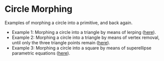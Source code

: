 # Circle Morphing #

Examples of morphing a circle into a primitive, and back again.

* Example 1: Morphing a circle into a triangle by means of lerping ([here](https://github.com/Carla-de-Beer/P5js/blob/master/Circle%20Morphing/Circle%20Morph%20Lerp/sketch.js)).
* Example 2: Morphing a circle into a triangle by means of vertex removal, until only the three triangle points remain ([here](https://github.com/Carla-de-Beer/P5js/blob/master/Circle%20Morphing/Circle%20Morph%20Vertex%20Removal/sketch.js)).
* Example 3: Morphing a circle into a square by means of superellipse parametric equations ([here](https://github.com/Carla-de-Beer/P5js/blob/master/Circle%20Morphing/Circle%20Morph%20SuperEllipse/sketch.js)).
